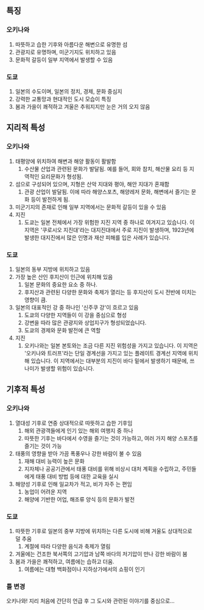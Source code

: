 ## 특징
### 오키나와
1.  따뜻하고 습한 기후와 아름다운 해변으로 유명한 섬
2.  관광지로 유명하며, 미군기지도 위치하고 있음
3.  문화적 갈등이 일부 지역에서 발생할 수 있음

### 도쿄
1.  일본의 수도이며, 일본의 정치, 경제, 문화 중심지
2.  강력한 교통망과 현대적인 도시 모습이 특징
3.  봄과 가을이 쾌적하고 겨울은 추워지지만 눈은 거의 오지 않음


## 지리적 특성
### 오키나와
1.  태평양에 위치하여 해변과 해양 활동이 활발함
	1. 수산물 산업과 관련된 문화가 발달됨. 예를 들어, 회와 참치, 해산물 요리 등 지역적인 요리문화가 형성됨.
2.  섬으로 구성되어 있으며, 지형은 산악 지대와 평야, 해안 지대가 혼재함
	1. 관광 산업이 발달됨. 이에 따라 해양스포츠, 해양레저 문화, 해변에서 즐기는 문화 등이 발전하게 됨.
3.  미군기지의 존재로 인해 일부 지역에서는 문화적 갈등이 있을 수 있음
4. 지진
	1. 도쿄는 일본 전체에서 가장 위험한 지진 지역 중 하나로 여겨지고 있습니다. 이 지역은 '쿠로시오 지진대'라는 대지진대에서 주로 지진이 발생하며, 1923년에 발생한 대지진에서 많은 인명과 재산 피해를 입은 사례가 있습니다.

### 도쿄
1.  일본의 동부 지방에 위치하고 있음
2.  가장 높은 산인 후지산이 인근에 위치해 있음
	1. 일본 문화의 중요한 요소 중 하나.
	2. 후지산과 관련된 다양한 문화와 축제가 열리는 등 후지산이 도시 전반에 미치는 영향이 큼.
3.  일본의 대표적인 강 중 하나인 '신주쿠 강'이 흐르고 있음
	1. 도쿄의 다양한 지역들이 이 강을 중심으로 형성
	2. 강변을 따라 많은 관광지와 상업지구가 형성되었습니다. 
	3. 도쿄의 경제와 문화 발전에 큰 역할
4. 지진
	1. 오키나와는 일본 본토와는 조금 다른 지진 위험성을 가지고 있습니다. 이 지역은 '오키나와 트러프'라는 단일 경계선을 가지고 있는 플레이트 경계선 지역에 위치해 있습니다. 이 지역에서는 대부분의 지진이 바다 밑에서 발생하기 때문에, 쓰나미가 발생할 위험이 있습니다. 


## 기후적 특성
### 오키나와
1.  열대성 기후로 연중 상대적으로 따뜻하고 습한 기후임
	1. 해외 관광객들에게 인기 있는 해외 여행지 중 하나
	2. 따뜻한 기후는 바다에서 수영을 즐기는 것이 가능하고, 여러 가지 해양 스포츠를 즐기는 것이 가능
2.  태풍의 영향을 받아 가끔 폭풍우나 강한 바람이 불 수 있음
	1. 재해 대비 능력이 높은 문화
	2. 지자체나 공공기관에서 태풍 대비를 위해 비상시 대처 계획을 수립하고, 주민들에게 태풍 대비 방법 등에 대한 교육을 실시
3.  해양성 기후로 인해 일교차가 적고, 비가 자주 는 편임
	1. 농업이 어려운 지역
	2. 해양에 기반한 어업, 해조류 양식 등의 문화가 발전

### 도쿄
1.  따뜻한 기후로 일본의 중부 지방에 위치하는 다른 도시에 비해 겨울도 상대적으로 덜 추움
	1. 계절에 따라 다양한 음식과 축제가 열림
2.  겨울에는 건조한 북서쪽의 고기압과 남쪽 바다의 저기압이 만나 강한 바람이 붐
3.  봄과 가을은 쾌적하고, 여름에는 습하고 더움.
	1. 여름에는 대형 백화점이나 지하상가에서의 쇼핑이 인기


### 틀 변경
오키나와! 지리 처음에 간단히 언급 후 그 도시와 관련된 이야기를 중심으로... 
